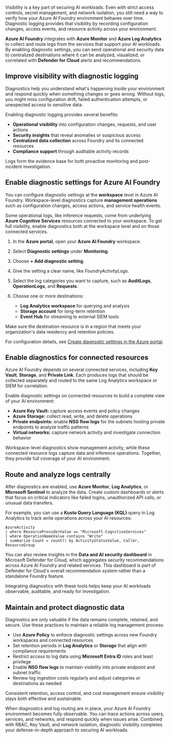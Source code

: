 Visibility is a key part of securing AI workloads. Even with strict access controls, secret management, and network isolation, you still need a way to verify how your Azure AI Foundry environment behaves over time. Diagnostic logging provides that visibility by recording configuration changes, access events, and resource activity across your environment.

**Azure AI Foundry** integrates with **Azure Monitor** and **Azure Log Analytics** to collect and route logs from the services that support your AI workloads. By enabling diagnostic settings, you can send operational and security data to centralized destinations where it can be analyzed, visualized, or correlated with **Defender for Cloud** alerts and recommendations.

## Improve visibility with diagnostic logging

Diagnostics help you understand what's happening inside your environment and respond quickly when something changes or goes wrong. Without logs, you might miss configuration drift, failed authentication attempts, or unexpected access to sensitive data.

Enabling diagnostic logging provides several benefits:

- **Operational visibility** into configuration changes, requests, and user actions
- **Security insights** that reveal anomalies or suspicious access
- **Centralized data collection** across Foundry and its connected resources
- **Compliance support** through auditable activity records

Logs form the evidence base for both proactive monitoring and post-incident investigation.

## Enable diagnostic settings for Azure AI Foundry

You can configure diagnostic settings at the **workspace** level in Azure AI Foundry. Workspace-level diagnostics capture **management operations** such as configuration changes, access actions, and service health events.

Some operational logs, like inference requests, come from underlying **Azure Cognitive Services** resources connected to your workspace. To get full visibility, enable diagnostics both at the workspace level and on those connected services.

1. In the **Azure portal**, open your **Azure AI Foundry** workspace.
1. Select **Diagnostic settings** under **Monitoring**.
1. Choose **+ Add diagnostic setting**.
1. Give the setting a clear name, like _FoundryActivityLogs_.
1. Select the log categories you want to capture, such as **AuditLogs**, **OperationLogs**, and **Requests**.
1. Choose one or more destinations:

   - **Log Analytics workspace** for querying and analysis
   - **Storage account** for long-term retention
   - **Event Hub** for streaming to external SIEM tools

Make sure the destination resource is in a region that meets your organization's data residency and retention policies.

For configuration details, see [Create diagnostic settings in the Azure portal](/azure/azure-monitor/essentials/diagnostic-settings?azure-portal=true).

## Enable diagnostics for connected resources

Azure AI Foundry depends on several connected services, including **Key Vault**, **Storage**, and **Private Link**. Each produces logs that should be collected separately and routed to the same Log Analytics workspace or SIEM for correlation.

Enable diagnostic settings on connected resources to build a complete view of your AI environment:

- **Azure Key Vault:** capture access events and policy changes
- **Azure Storage:** collect read, write, and delete operations
- **Private endpoints:** enable **NSG flow logs** for the subnets hosting private endpoints to analyze traffic patterns
- **Virtual networks:** capture network activity and investigate connection behavior

Workspace-level diagnostics show management activity, while these connected resource logs capture data and inference operations. Together, they provide full coverage of your AI environment.

## Route and analyze logs centrally

After diagnostics are enabled, use **Azure Monitor**, **Log Analytics**, or **Microsoft Sentinel** to analyze the data. Create custom dashboards or alerts that focus on critical indicators like failed logins, unauthorized API calls, or unusual data transfers.

For example, you can use a **Kusto Query Language (KQL)** query in Log Analytics to track write operations across your AI resources:

```kql
AzureActivity
| where ResourceProviderValue == "Microsoft.CognitiveServices"
| where OperationNameValue contains "Write"
| summarize Count = count() by ActivityStatusValue, Caller, ResourceGroup
```

You can also review insights in the **Data and AI security dashboard** in Microsoft Defender for Cloud, which aggregates security recommendations across Azure AI Foundry and related services. This dashboard is part of Defender for Cloud's overall recommendation system rather than a standalone Foundry feature.

Integrating diagnostics with these tools helps keep your AI workloads observable, auditable, and ready for investigation.

## Maintain and protect diagnostic data

Diagnostics are only valuable if the data remains complete, retained, and secure. Use these practices to maintain a reliable log management process:

- Use **Azure Policy** to enforce diagnostic settings across new Foundry workspaces and connected resources
- Set retention periods in **Log Analytics** or **Storage** that align with compliance requirements
- Restrict access to log data using **Microsoft Entra ID** roles and least privilege
- Enable **NSG flow logs** to maintain visibility into private endpoint and subnet traffic
- Review log ingestion costs regularly and adjust categories or destinations as needed

Consistent retention, access control, and cost management ensure visibility stays both effective and sustainable.

When diagnostics and log routing are in place, your Azure AI Foundry environment becomes fully observable. You can trace actions across users, services, and networks, and respond quickly when issues arise. Combined with RBAC, Key Vault, and network isolation, diagnostic visibility completes your defense-in-depth approach to securing AI workloads.
